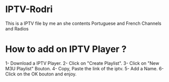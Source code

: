# IPTV-Rodri

This is a IPTV file by me an she contents Portuguese and French Channels and Radios

# How to add on IPTV Player ?

1- Download a IPTV Player.
2- Click on "Create Playlist".
3- Click on "New M3U Playlist" Bouton.
4- Copy, Paste the link of the iptv.
5- Add a Name.
6- Click on the OK bouton and enjoy.
